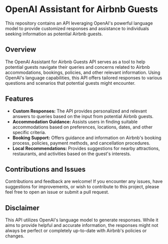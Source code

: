 # OpenAI Assistant for Airbnb Guests

This repository contains an API leveraging OpenAI's powerful language model to provide customized responses and assistance to individuals seeking information as potential Airbnb guests.

## Overview

The OpenAI Assistant for Airbnb Guests API serves as a tool to help potential guests navigate their queries and concerns related to Airbnb accommodations, bookings, policies, and other relevant information. Using OpenAI's language capabilities, this API offers tailored responses to various questions and scenarios that potential guests might encounter.

## Features

- **Custom Responses:** The API provides personalized and relevant answers to queries based on the input from potential Airbnb guests.
- **Accommodation Guidance:** Assists users in finding suitable accommodations based on preferences, locations, dates, and other specific criteria.
- **Booking Support:** Offers guidance and information on Airbnb's booking process, policies, payment methods, and cancellation procedures.
- **Local Recommendations:** Provides suggestions for nearby attractions, restaurants, and activities based on the guest's interests.

## Contributions and Issues

Contributions and feedback are welcome! If you encounter any issues, have suggestions for improvements, or wish to contribute to this project, please feel free to open an issue or submit a pull request.

## Disclaimer

This API utilizes OpenAI's language model to generate responses. While it aims to provide helpful and accurate information, the responses might not always be perfect or completely up-to-date with Airbnb's policies or changes.
